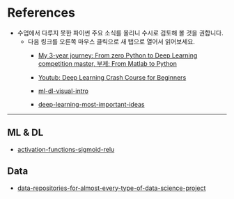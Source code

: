 # References

- 수업에서 다루지 못한 파이썬 주요 소식를 올리니 수시로 검토해 볼 것을 권합니다.  
  - 다음 링크를 오른쪽 마우스 클릭으로 새 탭으로 열어서 읽어보세요.  
    - [My 3-year journey: From zero Python to Deep Learning competition master, 부제: From Matlab to Python](https://towardsdatascience.com/my-3-year-journey-from-zero-python-to-deep-learning-competition-master-6605c188eec7)
    
    - [Youtub: Deep Learning Crash Course for Beginners](https://www.youtube.com/watch?v=VyWAvY2CF9c&feature=youtu.be)
    
    - [ml-dl-visual-intro](https://www.infoq.com/presentations/ml-dl-visual-intro/)
    
    - [deep-learning-most-important-ideas](https://dennybritz.com/blog/deep-learning-most-important-ideas/)

---
## ML & DL

  - [activation-functions-sigmoid-relu](https://medium.com/@himanshuxd/activation-functions-sigmoid-relu-leaky-relu-and-softmax-basics-for-neural-networks-and-deep-8d9c70eed91e)


## Data

* [data-repositories-for-almost-every-type-of-data-science-project](https://towardsdatascience.com/data-repositories-for-almost-every-type-of-data-science-project-7aa2f98128b)

